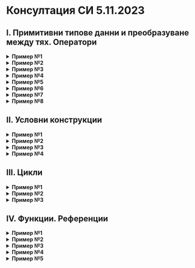 # Консултация СИ 5.11.2023
## I. Примитивни типове данни и преобразуване между тях. Оператори 

<details>
<summary> <b>Пример №1</b> </summary>
  
Какво ще отпечата следният код?
```c++
#include <iostream>
int main()
{
    int a = 'A';
    std::cout << a << std::endl;
}
```
</details>
<details>
<summary> <b>Пример №2</b> </summary>
  
Какво ще отпечата следният код?
```c++
#include <iostream>
int main()
{
    char a = "A";
    std::cout << a << std::endl;
}
```
</details>

<details>
<summary> <b>Пример №3</b> </summary>
  
Какво ще отпечата следният код?
```c++
#include <iostream>
int main()
{
    int a = 65;
    bool b = !a;
    b += 2;
    char c = ++a;
    double d = (--a) / 2;
    int f = (a > 3);
    std::cout << b << " " << c << " " << d << " " << f << std::endl;
}
```
</details>

<details>
<summary> <b>Пример №4</b> </summary>
  
Какво ще отпечата следният код?
```c++
#include <iostream>
int main()
{
    int a = 1;
    int b = !!(a--);
    unsigned c = b == 1 ? b : !b;
    std::cout << c << std::endl;
}
```
</details>

<details>
<summary> <b>Пример №5</b> </summary>
  
Какво ще отпечата следният код?
```c++
#include <iostream>
int main()
{
    double a = 19.03;
    double b = 4.91;
    int c = a + b;
    double d = c / (2 * 1.0);
    std::cout << c << " " << d << std::endl;
}
```
</details>


<details>
<summary> <b>Пример №6</b> </summary>
  
Какво ще отпечата следният код?
```c++
#include <iostream>
int main()
{
    int n = 10;
    std::cout << ((n < 3) && (n / !n));
}
```
</details>

<details>
<summary> <b>Пример №7</b> </summary>
  
Какво ще отпечата следният код?
```c++
#include <iostream>
int main()
{
    double n = 10.0;
    std::cout << n / !n;
}
```
</details>

<details>
<summary> <b>Пример №8</b> </summary>
  
Какво ще отпечата следният код?
```c++
#include <iostream>
int a = 100;
int main()
{
    {
        int a = 10;
        {
            a += 5;
            ::a += 5;
            int a = 3;
            a += 2;
        }
        std::cout << a << std::endl;
    }
    std::cout << a << std::endl;
}
```
</details>

## II. Условни конструкции
<details>
<summary> <b>Пример №1</b> </summary>
  
Какво ще отпечата следният код?
```c++
#include <iostream>
int main()
{
    int a = 7;
    if(a = 0, 1, 2)
        std::cout << a << std::endl;
    else
        std::cout << 12 << std::endl;
}
```
</details>

<details>
<summary> <b>Пример №2</b> </summary>
  
Какво ще отпечата следният код?
```c++
#include <iostream>
int main()
{
    int a = 23;
    if(a -= а += 3)
        a++;
    std::cout << a;
}
```
</details>

<details>
<summary> <b>Пример №3</b> </summary>
  
Какво ще отпечата следният код?
```c++
#include <iostream>
int main()
{
    int a = 23;
    if(a == 3)
        --a++;
    std::cout << a;
}
```
</details>

<details>
<summary> <b>Пример №4</b> </summary>
  
Пренапишете кода със switch case конструкция.
```c++
#include <iostream>
int main()
{
      int a;
      cin >> a;
      if (a != 1) cout << “isn`t one”;
      if ((a >= 2) && (a<=4)) cout << “between two & four”;
      if (a != 4) cout << “isn`t four”;
}
```
</details>

## III. Цикли
<details>
<summary> <b>Пример №1</b> </summary>
  
Какво ще отпечата следният код?
```c++
#include <iostream>
int main()
{
    int a = 10;
    while (a != 0);
        std::cout << a-- << std::endl;
}
```
</details>
<details>
<summary> <b>Пример №2</b> </summary>
  
Какво ще отпечата следният код?
```c++
#include <iostream>
int main()
{
    for (int i = 10; i > 0; i--, std::cout << i % 2 << " " << std::endl);
}
```
</details>

<details>
<summary> <b>Пример №3</b> </summary>
  
Какво ще отпечата следният код?
```c++
#include <iostream>
int main()
{
    int i = 6;
    while (std::cout << i, ----i);
}
```
</details>

## IV. Функции. Референции
<details>
<summary> <b>Пример №1</b> </summary>
  
Какво ще отпечата следният код?
```c++
#include <iostream>
using namespace std;
int main() {
    int a = 10;
    int& b = a;
    int c = 12;
    b = c;
    c--;
    cout << b;
}
```
</details>
<details>
<summary> <b>Пример №2</b> </summary>
  
Какво ще отпечата следният код?
```c++
#include <iostream>
using namespace std;
int num = 10;
int fun(int num)
{
    cout << ++num;
    return num * 3;
}
int main() {
    int num = 10;
    fun(num);
    cout << num;
}
```
</details>
<details>
<summary> <b>Пример №3</b> </summary>
  
Какво ще отпечата следният код?
```c++
#include <iostream>
using namespace std;
int Sum(int a, int b, int c, int d = -5) {
    return a + b + c + d;
}

int main() {
    int num = 10;
    std::cout << Sum(num++, num + 10, ++num);
}
```
</details>

<details>
<summary> <b>Пример №4</b> </summary>
  
Кои функции няма да предизвикат двусмислица?
```c++
#include <iostream>
using namespace std;
void f(char a) { std::cout << a; } //1

void f(int a) { std::cout << a; } //2

void f(char a, int b) { std::cout << a << '-' << b; } //3

void f(double a, char b) { std::cout << b << '-' << a; } //4

void f(bool a) { std::cout << a; } //5

void f(char a, bool b, int c) { std::cout << a <<b << c; } //6

void f(const int a) { std::cout << a; } //7

void f(char a, unsigned b) { std::cout << a << '-' <<b; } //8

char f(char a) { return a; } //9
```
</details>

<details>
<summary> <b>Пример №5</b> </summary>
  
Какво ще отпечата следният код?
```c++
#include <iostream>
using namespace std;

int f(int a = 15, int b = 12)
{
    return a + b;
}

int main() {
    cout << f() << endl;
    cout << f(1) << endl;
    cout << f(1, 2) << endl;
}

```
</details>
